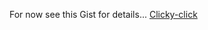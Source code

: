 For now see this Gist for details...
 [Clicky-click](https://gist.github.com/DianaVashti/76e8643495286d8552cbdb9a48094e36)
